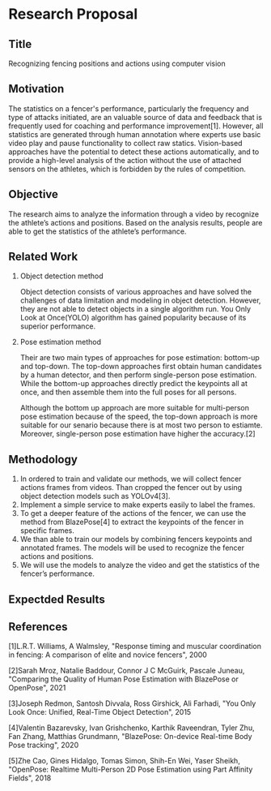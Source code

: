 # Research Proposal

## Title
Recognizing fencing positions and actions using computer vision

## Motivation
The statistics on a fencer's performance, particularly the frequency and type of attacks initiated, are an valuable source of data and feedback that is frequently used for coaching and performance improvement[1]. However, all statistics are generated through human annotation where experts use basic video play and pause functionality to collect raw statics. Vision-based approaches have the potential to detect these actions automatically, and to provide a high-level analysis of the action without the use of attached sensors on the athletes, which is forbidden by the rules of competition.

## Objective
The research aims to analyze the information through a video by recognize the athlete’s actions and positions.
Based on the analysis results, people are able to get the statistics of the athlete’s performance.

## Related Work
1. Object detection method

    Object detection consists of various approaches and have solved the challenges of data limitation and modeling in object detection. However, they are not able to detect objects in a single algorithm run. You Only Look at Once(YOLO) algorithm has gained popularity because of its superior performance.

2. Pose estimation method
   
   Their are two main types of approaches for pose estimation: bottom-up and top-down. The top-down approaches first obtain human candidates by a human detector, and then perform single-person pose estimation. While the bottom-up approaches directly predict the keypoints all at once, and then assemble them into the full poses for all persons.
   
   Although the bottom up approach are more suitable for multi-person pose estimation because of the speed, the top-down approach is more suitable for our senario because there is at most two person to estiamte. Moreover, single-person pose estimation have higher the accuracy.[2]
   


## Methodology
1. In ordered to train and validate our methods, we will collect fencer actions frames from videos. Than cropped the fencer out by using object detection models such as YOLOv4[3]. 
2. Implement a simple service to make experts easily to label the frames. 
3. To get a deeper feature of the actions of the fencer, we can use the method from BlazePose[4] to extract the keypoints of the fencer in specific frames. 
4. We than able to train our models by combining fencers keypoints and annotated frames. The models will be used to recognize the fencer actions and positions.
5. We will use the models to analyze the video and get the statistics of the fencer’s performance.

## Expectded Results


## References
[1]L.R.T. Williams, A Walmsley, "Response timing and muscular coordination in fencing: A comparison of elite and novice fencers", 2000

[2]Sarah Mroz, Natalie Baddour, Connor J C McGuirk, Pascale Juneau, "Comparing the Quality of Human Pose Estimation with BlazePose or OpenPose", 2021

[3]Joseph Redmon, Santosh Divvala, Ross Girshick, Ali Farhadi, "You Only Look Once: Unified, Real-Time Object Detection", 2015

[4]Valentin Bazarevsky, Ivan Grishchenko, Karthik Raveendran, Tyler Zhu, Fan Zhang, Matthias Grundmann, "BlazePose: On-device Real-time Body Pose tracking", 2020

[5]Zhe Cao, Gines Hidalgo, Tomas Simon, Shih-En Wei, Yaser Sheikh, "OpenPose: Realtime Multi-Person 2D Pose Estimation using Part Affinity Fields", 2018
